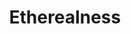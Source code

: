 ---
title: "Etherealness"

ability:
  description: |
    Phase spiders and certain other creatures can exist on the Ethereal Plane. While on the Ethereal Plane, a creature is called ethereal. Unlike incorporeal creatures, ethereal creatures are not present on the Material Plane.

    Ethereal creatures are invisible, inaudible, insubstantial, and scentless to creatures on the Material Plane. Even most magical attacks have no effect on them. _see invisibility_ and {% spell_link true-seeing %} reveal ethereal creatures.

    An ethereal creature can see and hear into the Material Plane in a 60-foot radius, though material objects still block sight and sound. (An ethereal creature can't see through a material wall, for instance.) An ethereal creature inside an object on the Material Plane cannot see. Things on the Material Plane, however, look gray, indistinct, and ghostly. An ethereal creature can't affect the Material Plane, not even magically. An ethereal creature, however, interacts with other ethereal creatures and objects the way material creatures interact with material creatures and objects.

    Even if a creature on the Material Plane can see an ethereal creature the ethereal creature is on another plane. Only force effects can affect the ethereal creatures. If, on the other hand, both creatures are ethereal, they can affect each other normally.

    A force effect originating on the Material Plane extends onto the Ethereal Plane, so that a {% spell_link wall-of-force %} blocks an ethereal creature, and a _magic missile_ can strike one (provided the spellcaster can see the ethereal target). Gaze effects and abjurations also extend from the Material Plane to the Ethereal Plane. None of these effects extend from the Ethereal Plane to the Material Plane.

    Ethereal creatures move in any direction (including up or down) at will. They do not need to walk on the ground, and material objects don't block them (though they can't see while their eyes are within solid material).

    Ghosts have a power called manifestation that allows them to appear on the Material Plane as incorporeal creatures. Still, they are on the Ethereal Plane, and another ethereal creature can interact normally with a manifesting ghost. Ethereal creatures pass through and operate in water as easily as air. Ethereal creatures do not fall or take falling damage.
---